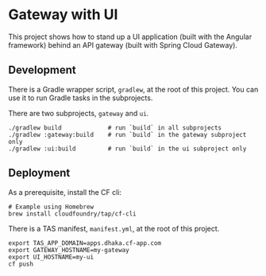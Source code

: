 # Gateway with UI

This project shows how to stand up a UI application (built with the Angular framework) behind an API gateway (built with Spring Cloud Gateway).

## Development

There is a Gradle wrapper script, `gradlew`, at the root of this project. You can use it to run Gradle tasks in the subprojects.

There are two subprojects, `gateway` and `ui`.

```shell
./gradlew build             # run `build` in all subprojects
./gradlew :gateway:build    # run `build` in the gateway subproject only
./gradlew :ui:build         # run `build` in the ui subproject only
```

## Deployment

As a prerequisite, install the CF cli:

```shell
# Example using Homebrew
brew install cloudfoundry/tap/cf-cli
```

There is a TAS manifest, `manifest.yml`, at the root of this project. 

```
export TAS_APP_DOMAIN=apps.dhaka.cf-app.com
export GATEWAY_HOSTNAME=my-gateway
export UI_HOSTNAME=my-ui
cf push
```
